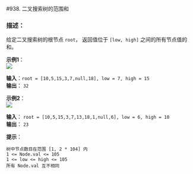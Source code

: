  #938. 二叉搜索树的范围和  

### 描述：
给定二叉搜索树的根节点 `root`， 返回值位于 `[low, high]` 之间的所有节点值的和。

**示例1**：  
![](https://assets.leetcode.com/uploads/2020/11/05/bst1.jpg)  

**输入**：`root = [10,5,15,3,7,null,18], low = 7, high = 15`  
**输出**： `32`  

**示例2**：  
![](https://assets.leetcode.com/uploads/2020/11/05/bst2.jpg)  

**输入**： `root = [10,5,15,3,7,13,18,1,null,6], low = 6, high = 10`  
**输出**： `23`

**提示**：

    树中节点数目在范围 [1, 2 * 104] 内
    1 <= Node.val <= 105
    1 <= low <= high <= 105
    所有 Node.val 互不相同
